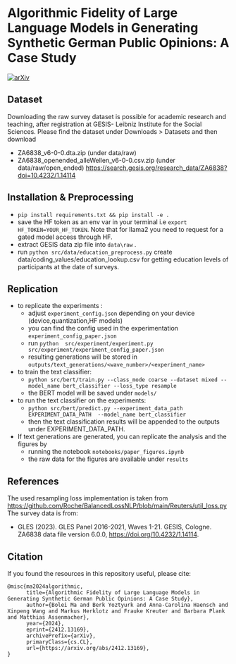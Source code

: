 # Algorithmic Fidelity of Large Language Models in Generating Synthetic German Public Opinions: A Case Study  

[![arXiv](https://img.shields.io/badge/arXiv-2305.12182-b31b1b.svg)](https://arxiv.org/abs/2412.13169)

## Dataset
Downloading the raw survey dataset is possible for academic research and teaching, after registration at GESIS- Leibniz Institute for the Social Sciences.
Please find the dataset under Downloads > Datasets and then download 
- ZA6838_v6-0-0.dta.zip (under  data/raw)
- ZA6838_openended_alleWellen_v6-0-0.csv.zip (under data/raw/open_ended)
https://search.gesis.org/research_data/ZA6838?doi=10.4232/1.14114


## Installation  & Preprocessing 


- `pip install requirements.txt && pip install -e .`
- save the HF token as an env var in your terminal i.e `export HF_TOKEN=YOUR_HF_TOKEN`. Note that for llama2 you need to request for a gated model access through HF.
- extract GESIS data zip file into `data\raw` .
- run `python src/data/education_preprocess.py` create data/coding_values/education_lookup.csv for getting education levels of participants at the date of surveys.

## Replication
- to replicate the experiments :
    - adjust `experiment_config.json` depending on your device (device,quantization,HF models) 
    -  you can find the config used in the experimentation `experiment_config_paper.json `
    - run `python  src/experiment/experiment.py src/experiment/experiment_config_paper.json`
    - resulting generations will be stored in `outputs/text_generations/<wave_number>/<experiment_name>`
- to train the text classifier:
    - `python src/bert/train.py --class_mode coarse --dataset mixed --model_name bert_classifier --loss_type resample`
    - the BERT model will be saved under `models/`
- to run the text classifier on the experiments:
    -  `python src/bert/predict.py --experiment_data_path EXPERIMENT_DATA_PATH  --model_name bert_classifier`
    - then the text classification results will be appended to the outputs under EXPERIMENT_DATA_PATH.
- If text generations are generated, you can replicate the analysis and the figures by
    - running the notebook `notebooks/paper_figures.ipynb`
    - the raw data for the figures are available under `results`


## References
The used resampling loss implementation is taken from https://github.com/Roche/BalancedLossNLP/blob/main/Reuters/util_loss.py
The survey data is from:
- GLES (2023). GLES Panel 2016-2021, Waves 1-21. GESIS, Cologne. ZA6838 data file version 6.0.0, https://doi.org/10.4232/1.14114.


## Citation
If you found the resources in this repository useful, please cite:
```
@misc{ma2024algorithmic,
      title={Algorithmic Fidelity of Large Language Models in Generating Synthetic German Public Opinions: A Case Study}, 
      author={Bolei Ma and Berk Yoztyurk and Anna-Carolina Haensch and Xinpeng Wang and Markus Herklotz and Frauke Kreuter and Barbara Plank and Matthias Assenmacher},
      year={2024},
      eprint={2412.13169},
      archivePrefix={arXiv},
      primaryClass={cs.CL},
      url={https://arxiv.org/abs/2412.13169}, 
}
```

